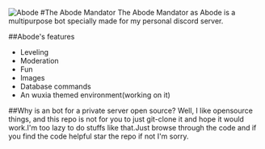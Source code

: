![Abode](https://i.ibb.co/Z6SkT30/Abode.png)
#The Abode Mandator
The Abode Mandator as Abode is a multipurpose bot specially made for my personal discord server.

##Abode's features
- Leveling
- Moderation 
- Fun 
- Images 
- Database commands
- An wuxia themed environment(working on it)

##Why is an bot for a private server open source?
Well, I like opensource things, and this repo is not for you to just git-clone it and hope it would work.I'm too lazy to do stuffs like that.Just browse through the code and if you find the code helpful star the repo if not I'm sorry. 

